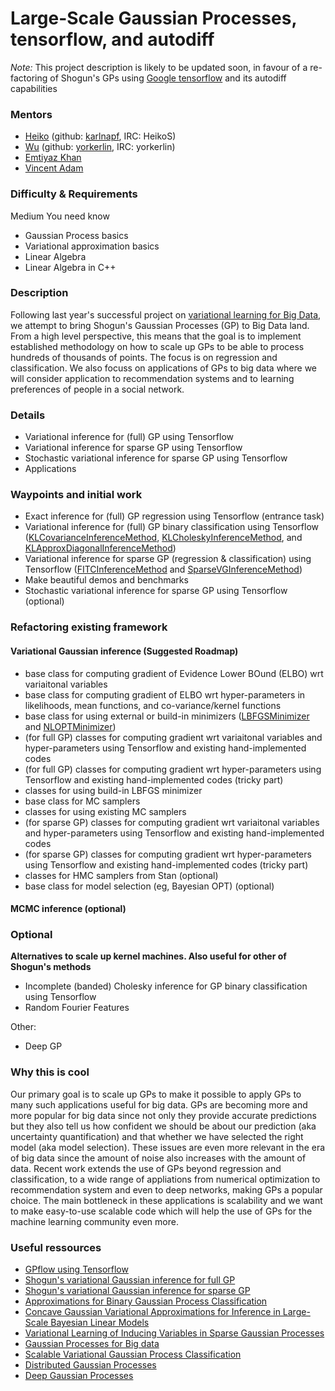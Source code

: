 # Large-Scale Gaussian Processes, tensorflow, and autodiff

*Note:* This project description is likely to be updated soon, in favour of a re-factoring of Shogun's GPs using [Google tensorflow](https://www.tensorflow.org/) and its autodiff capabilities
### Mentors
 * [Heiko](Heiko%20Strathmann) (github: [karlnapf](https://github.com/karlnapf), IRC: HeikoS)
 * [Wu](Wu%20Lin) (github: [yorkerlin](https://github.com/yorkerlin), IRC: yorkerlin)
 * [Emtiyaz Khan](http://www.cs.ubc.ca/~emtiyaz/)
 * [Vincent Adam](https://sites.google.com/site/myvincentadam/)

### Difficulty & Requirements
Medium
You need know
 * Gaussian Process basics
 * Variational approximation basics
 * Linear Algebra
 * Linear Algebra in C++

### Description
Following last year's successful project on [variational learning for Big Data](http://www.shogun-toolbox.org/page/Events/gsoc2014_ideas#variational_learning), we attempt to bring Shogun's Gaussian Processes (GP) to Big Data land. From a high level perspective, this means that the goal is to implement established methodology on how to scale up GPs to be able to process hundreds of thousands of points. The focus is on regression and classification. We also focuss on applications of GPs to big data where we will consider application to recommendation systems and to learning preferences of people in a social network.

### Details
 * Variational inference for (full) GP using Tensorflow
 * Variational inference for sparse GP using Tensorflow
 * Stochastic variational inference for sparse GP using Tensorflow
 * Applications

### Waypoints and initial work
 * Exact inference for (full) GP regression using Tensorflow (entrance task) 
 * Variational inference for (full) GP binary classification using Tensorflow ([KLCovarianceInferenceMethod](http://www.shogun-toolbox.org/doc/en/latest/classshogun_1_1CKLCovarianceInferenceMethod.html), [KLCholeskyInferenceMethod](http://www.shogun-toolbox.org/doc/en/latest/classshogun_1_1CKLCholeskyInferenceMethod.html), and [KLApproxDiagonalInferenceMethod](http://www.shogun-toolbox.org/doc/en/latest/classshogun_1_1CKLApproxDiagonalInferenceMethod.html))
 * Variational inference for sparse GP (regression & classification) using Tensorflow  ([FITCInferenceMethod](http://www.shogun-toolbox.org/doc/en/latest/classshogun_1_1CFITCInferenceMethod.html) and [SparseVGInferenceMethod](http://www.shogun-toolbox.org/doc/en/latest/classshogun_1_1CSparseVGInferenceMethod.html))
 * Make beautiful demos and benchmarks  
 * Stochastic variational inference for sparse GP using Tensorflow (optional)

### Refactoring existing framework
#### Variational Gaussian inference (Suggested Roadmap)
 * base class for computing gradient of Evidence Lower BOund (ELBO) wrt variaitonal variables 
 * base class for computing gradient of ELBO wrt hyper-parameters in likelihoods, mean functions, and co-variance/kernel functions
 * base class for using external or build-in minimizers ([LBFGSMinimizer](http://www.shogun-toolbox.org/doc/en/latest/classshogun_1_1LBFGSMinimizer.html) and [NLOPTMinimizer](http://www.shogun-toolbox.org/doc/en/latest/classshogun_1_1NLOPTMinimizer.html))
 * (for full GP) classes for computing gradient wrt variaitonal variables and hyper-parameters using Tensorflow and existing hand-implemented codes 
 * (for full GP) classes for computing gradient wrt hyper-parameters using Tensorflow and existing hand-implemented codes (tricky part)
 * classes for using build-in LBFGS minimizer 
 * base class for MC samplers
 * classes for using existing MC samplers 
 * (for sparse GP) classes for computing gradient wrt variaitonal variables and hyper-parameters using Tensorflow and existing hand-implemented codes 
 * (for sparse GP) classes for computing gradient wrt hyper-parameters using Tensorflow and existing hand-implemented codes (tricky part)
 * classes for HMC samplers from Stan (optional)
 * base class for model selection (eg, Bayesian OPT) (optional)

#### MCMC inference (optional)

### Optional

**Alternatives to scale up kernel machines. Also useful for other of Shogun's methods**
 * Incomplete (banded) Cholesky inference for GP binary classification using Tensorflow
 * Random Fourier Features

Other:
 * Deep GP

### Why this is cool
Our primary goal is to scale up GPs to make it possible to apply GPs to many such applications useful for big data. GPs are becoming more and more popular for big data since not only they provide accurate predictions but they also tell us how confident we should be about our prediction (aka uncertainty quantification) and that whether we have selected the right model (aka model selection). These issues are even more relevant in the era of big data since the amount of noise also increases with the amount of data. Recent work extends the use of GPs beyond regression and classification, to a wide range of appliations from numerical optimization to recommendation system and even to deep networks, making GPs a popular choice. The main bottleneck in these applications is scalability and we want to make easy-to-use scalable code which will help the use of GPs for the machine learning community even more. 

### Useful ressources
 * [GPflow using Tensorflow](https://github.com/GPflow/GPflow)
 * [Shogun's variational Gaussian inference for full GP](http://www.shogun-toolbox.org/doc/en/latest/classshogun_1_1CKLInferenceMethod.html)
 * [Shogun's variational Gaussian inference for sparse GP](http://www.shogun-toolbox.org/doc/en/latest/classshogun_1_1CSparseInferenceBase.html)
 * [Approximations for Binary Gaussian Process Classification](http://www.jmlr.org/papers/volume9/nickisch08a/nickisch08a.pdf)
 * [Concave Gaussian Variational Approximations for Inference in Large-Scale Bayesian Linear Models](http://www.jmlr.org/proceedings/papers/v15/challis11a/challis11a.pdf)
 * [Variational Learning of Inducing Variables in Sparse Gaussian Processes](http://www.jmlr.org/proceedings/papers/v5/titsias09a/titsias09a.pdf)
 * [Gaussian Processes for Big data](http://auai.org/uai2013/prints/papers/244.pdf)
 * [Scalable Variational Gaussian Process Classification](http://staffwww.dcs.sheffield.ac.uk/people/J.Hensman/papers/KLsparse.pdf)
 * [Distributed Gaussian Processes](http://arxiv.org/abs/1502.02843)
 * [Deep Gaussian Processes](http://jmlr.org/proceedings/papers/v31/damianou13a.pdf)